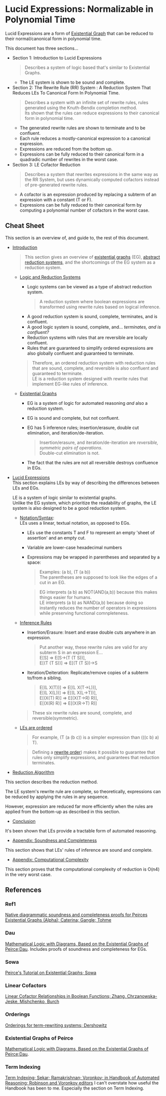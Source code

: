 # Lucid Expressions: Normalizable in Polynomial Time

Lucid Expressions are a form of [Existential Graph](https://en.wikipedia.org/wiki/Existential_graph) 
that can be reduced to their normal/canonical form in polynomial time.  

This document has three sections... 
- Section 1: Introduction to Lucid Expressions
	> Describes a system of logic based that's similar to Existential Graphs.  
	- The LE system is shown to be sound and complete.
- Section 2: The Rewrite Rule (RR) System : A Reduction System That Reduces LEs To Canonical Form In Polynomial Time.
    > Describes a system with an infinite set of rewrite rules, rules generated using the Knuth-Bendix completion method.  
	> Its shown that the rules can reduce expressions to their canonical form in polynomial time.  
	- The generated rewrite rules are shown to terminate and to be confluent.  
	- Each rule reduces a mostly-canonical expression to a canonical expression.
	- Expressions are reduced from the bottom up.  
	- Expressions can be fully reduced to their canonical form in a quadradic number of rewrites in the worst case.
- Section 3: LE Cofactor Reduction 
    > Describes a system that rewrites expressions in the same way as the RR System, 
		but uses dynamically computed cofactors instead of pre-generated rewrite rules.  
	- A cofactor is an expression produced by replacing a subterm of an expression with a constant (T or F).
	- Expressions can be fully reduced to their canonical form by computing a polynomial number of cofactors in the worst case.

## Cheat Sheet

This section is an overview of, and guide to, the rest of this document.

- [Introduction](introduction.md)
	> This section gives an overview of [existential graphs](https://en.wikipedia.org/wiki/Existential_graph) (EG), 
	> [abstract reduction systems](https://en.wikipedia.org/wiki/Abstract_rewriting_system), 
	> and the shortcomings of the EG system as a reduction system.  
	
	- [Logic and Reduction Systems](introduction.md###Logic_and_Reduction_Systems)
		- Logic systems can be viewed as a type of abstract reduction system.  
			> A reduction system where boolean expressions are transformed using rewrite rules based on logical inference.  
		- A good reduction system is sound, complete, terminates, and is confluent.  
		- A good logic system is sound, complete, and... *terminates, and is confluent?*  
		- Reduction systems with rules that are reversible are locally confluent.  
		- Rules that are guaranteed to simplify ordered expressions are also globally confluent and guaranteed to terminate.  

		> Therefore, an ordered reduction system with reduction rules that are sound, complete, and reversible is also confluent and guaranteed to terminate.  
		LE is a reduction system designed with rewrite rules that implement EG-like rules of inference. 

	- [Existential Graphs](introduction.md###_Existential_Graphs)
	
		- EG is a system of logic for automated reasoning *and* also a reduction system.  
		- EG is sound and complete, but not confluent.  
		- EG has 5 inference rules; insertion/erasure, double cut elimination, and iteration/de-iteration.  

			> Insertion/erasure, and iteration/de-iteration are *reversible, symmetric pairs of operations*.  
			Double-cut elimination is not.  

		- The fact that the rules are not all reversible destroys confluence in EGs.  

- [Lucid Expressions](lucid-expressions.md)  
	This section explains LEs by way of describing the differences between LEs and EGs.  

	LE is a system of logic similar to existential graphs.  
	Unlike the EG system, which prioritize the readability of graphs, 
	the LE system is also designed to be a good reduction system.

	- [Notation/Syntax](lucid-expressions.md###_Syntax):  
		LEs uses a linear, textual notation, as opposed to EGs.  
		- LEs use the constants T and F to represent an empty 'sheet of assertion' and an empty cut.
		- Variable are lower-case hexadecimal numbers 
		- Expressions may be wrapped in parentheses and separated by a space: 
			> Examples: (a b), (T (a b))  
	        The parentheses are supposed to look like the edges of a cut in an EG.

			> EG interprets (a b) as NOT(AND(a,b)) because this makes things easier for humans.  
			> LE interprets (a b) as NAND(a,b) because doing so instantly reduces the number of operators in expressions while preserving functional comnpleteness.  


	- [Inference Rules](lucid-expressions.md###_Inference_Rules)
		- Insertion/Erasure: Insert and erase double cuts anywhere in an expression.

			> Put another way, these rewrite rules are valid for any subterm S in an expression E...  
			> E[S] => E[S->(T (T S))],  
			> E[(T (T S))] => E[(T (T S))->S

		- Iteration/Deiteration: Replicate/remove copies of a subterm to/from a sibling. 
			> E[(L X(T))] => E[(L X(T->L))],  
			> E[(L X(L))] => E[(L X(L->T))],  
			> E[(X(T) R)] => E[(X(T->R) R)],  
			> E[(X(R) R)] => E[(X(R->T) R)] 

		> These six rewrite rules are sound, complete, and reversible(symmetric).  

	- [LEs are ordered](lucid-expressions.md###_Ordering)  

		> For example, (T (a (b c)) is a simpler expression than (((c b) a) T).  

		> Defining a [rewrite order](https://en.wikipedia.org/wiki/Rewrite_order)) makes it possible to guarantee that rules only simplify expressions, and guarantees that reduction terminates.  


	
- [Reduction Algorithm](reduction.md)

This section describes the reduction method.  

The LE system's rewrite rule are complete, so theoretically, expressions can be 
reduced by applying the rules in any sequence.  

However, expression are reduced far more efficiently when 
the rules are applied from the bottom-up as described in this section.

- [Conclusion](conclusion.md)

It's been shown that LEs provide a tractable form of automated reasoning.  

- [Appendix: Soundness and Completeness](appendix-soundness-an-completness.md)

This section shows that LEs' rules of inference are sound and complete.  

- [Appendix: Computational Complexity](appendix-complexity.md)

This section proves that the computational complexity of reduction is O(n4) in the very worst case.


## References

### Ref1
[Native diagrammatic soundness and completeness proofs for Peirces Existential Graphs (Alpha); Caterina; Gangle; Tohme](https://philsci-archive.pitt.edu/21196/1/NativeAlphaFinal.pdf)

### Dau
[Mathematical Logic with Diagrams, Based on the Existential Graphs of Peirce;Dau](http://www.dr-dau.net/Papers/habil.pdf).
Includes proofs of soundness and completeness for EGs.

### Sowa
[Peirce's Tutorial on Existential Graphs; Sowa](https://www.jfsowa.com/pubs/egtut.pdf)

### Linear Cofactors
[Linear Cofactor Relationships in Boolean Functions; Zhang, Chrzanowska-Jeske, Mishchenko, Burch](https://people.eecs.berkeley.edu/~alanmi/publications/2005/tcad05_lcr.pdf)

### Orderings
[Orderings for term-rewriting systems; Dershowitz](https://www.computer.org/csdl/proceedings-article/focs/1979/542800123/12OmNqBbI2S)

### Existential Graphs of Peirce
[Mathematical Logic with Diagrams, Based on the Existential Graphs of Peirce;Dau](http://www.dr-dau.net/Papers/habil.pdf).

### Term Indexing
[Term Indexing; Sekar; Ramakrishnan; Voronkov; in Handbook of Automated Reasoning; Robinson and Voronkov editors]()
I can't overstate how useful the Handbook has been to me.  Especially the section on Term Indexing.  
